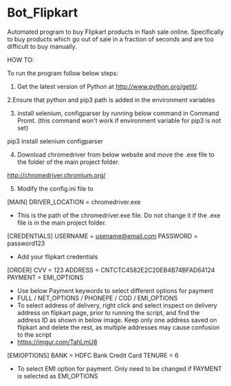 # Bot_Flipkart


Automated program to buy Flipkart products in flash sale online. 
Specifically to buy products which go out of sale in a fraction of seconds and are too difficult to buy manually.

HOW TO:

To run the program follow below steps:

1. Get the latest version of Python at http://www.python.org/getit/.

2.Ensure that python and pip3 path is added in the environment variables

3. install selenium, configparser by running below command in Command Promt.
(this command won't work if environment variable for pip3 is not set)

pip3 install selenium configparser 

4. Download chromedriver from below website and move the .exe file to the folder of the main project folder.

http://chromedriver.chromium.org/

5. Modify the config.ini file to

[MAIN]
DRIVER_LOCATION = chromedriver.exe

- This is the path of the chromedriver.exe file. Do not change it if the .exe file is in the main project folder.

[CREDENTIALS]
USERNAME = usename@email.com
PASSWORD = password123

- Add your flipkart credentials

[ORDER]
CVV = 123
ADDRESS = CNTCTC4582E2C20EB4B74BFAD64124
PAYMENT = EMI_OPTIONS

- Use below Payment keywords to select different options for payment
- FULL / NET_OPTIONS / PHONEPE / COD / EMI_OPTIONS
- To select address of delivery, right click and select inspect on delivery address on flipkart page, prior to running the script, and find the address ID as shown in below image. Keep only one address saved on flipkart and delete the rest, as multiple addresses may cause confusion to the script
- https://imgur.com/TahLmU8

[EMIOPTIONS]
BANK = HDFC Bank Credit Card
TENURE = 6

- To select EMI option for payment. Only need to be changed if PAYMENT is selected as EMI_OPTIONS
